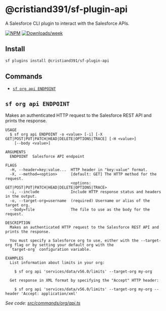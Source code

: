 # @cristiand391/sf-plugin-api

A Salesforce CLI plugin to interact with the Salesforce APIs.

[![NPM](https://img.shields.io/npm/v/@cristiand391/sf-plugin-api.svg?label=@cristiand391/sf-plugin-api)](https://www.npmjs.com/package/@cristiand391/sf-plugin-api) [![Downloads/week](https://img.shields.io/npm/dw/@cristiand391/sf-plugin-api.svg)](https://npmjs.org/package/@cristiand391/sf-plugin-api) 

## Install

```bash
sf plugins install @cristiand391/sf-plugin-api
```

## Commands

<!-- commands -->
* [`sf org api ENDPOINT`](#sf-org-api-endpoint)

## `sf org api ENDPOINT`

Makes an authenticated HTTP request to the Salesforce REST API and prints the response.

```
USAGE
  $ sf org api ENDPOINT -o <value> [-i] [-X GET|POST|PUT|PATCH|HEAD|DELETE|OPTIONS|TRACE] [-H <value>]
    [--body <value>]

ARGUMENTS
  ENDPOINT  Salesforce API endpoint

FLAGS
  -H, --header=key:value...  HTTP header in "key:value" format.
  -X, --method=<option>      [default: GET] The HTTP method for the request.
                             <options: GET|POST|PUT|PATCH|HEAD|DELETE|OPTIONS|TRACE>
  -i, --include              Include HTTP response status and headers in the output.
  -o, --target-org=username  (required) Username or alias of the target org.
  --body=file                The file to use as the body for the request.

DESCRIPTION
  Makes an authenticated HTTP request to the Salesforce REST API and prints the response.

  You must specify a Salesforce org to use, either with the --target-org flag or by setting your default org with the
  `target-org` configuration variable.

EXAMPLES
  List information about limits in your org:

    $ sf org api 'services/data/v56.0/limits' --target-org my-org

  Get response in XML format by specifying the "Accept" HTTP header:

    $ sf org api 'services/data/v56.0/limits' --target-org my-org --header 'Accept: application/xml'
```

_See code: [src/commands/org/api.ts](https://github.com/cristiand391/sf-plugin-api/blob/0.0.2/src/commands/org/api.ts)_
<!-- commandsstop -->
